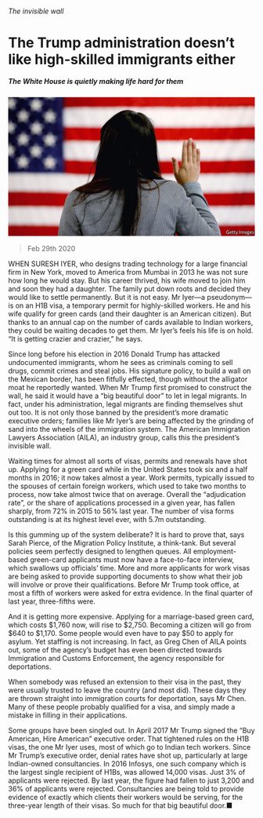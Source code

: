 ###### The invisible wall

# The Trump administration doesn’t like high-skilled immigrants either 

##### The White House is quietly making life hard for them 

![image](images/20200229_USP004_0.jpg) 

> Feb 29th 2020 

WHEN SURESH IYER, who designs trading technology for a large financial firm in New York, moved to America from Mumbai in 2013 he was not sure how long he would stay. But his career thrived, his wife moved to join him and soon they had a daughter. The family put down roots and decided they would like to settle permanently. But it is not easy. Mr Iyer—a pseudonym—is on an H1B visa, a temporary permit for highly-skilled workers. He and his wife qualify for green cards (and their daughter is an American citizen). But thanks to an annual cap on the number of cards available to Indian workers, they could be waiting decades to get them. Mr Iyer’s feels his life is on hold. “It is getting crazier and crazier,” he says.

Since long before his election in 2016 Donald Trump has attacked undocumented immigrants, whom he sees as criminals coming to sell drugs, commit crimes and steal jobs. His signature policy, to build a wall on the Mexican border, has been fitfully effected, though without the alligator moat he reportedly wanted. When Mr Trump first promised to construct the wall, he said it would have a “big beautiful door” to let in legal migrants. In fact, under his administration, legal migrants are finding themselves shut out too. It is not only those banned by the president’s more dramatic executive orders; families like Mr Iyer’s are being affected by the grinding of sand into the wheels of the immigration system. The American Immigration Lawyers Association (AILA), an industry group, calls this the president’s invisible wall.


Waiting times for almost all sorts of visas, permits and renewals have shot up. Applying for a green card while in the United States took six and a half months in 2016; it now takes almost a year. Work permits, typically issued to the spouses of certain foreign workers, which used to take two months to process, now take almost twice that on average. Overall the “adjudication rate”, or the share of applications processed in a given year, has fallen sharply, from 72% in 2015 to 56% last year. The number of visa forms outstanding is at its highest level ever, with 5.7m outstanding.

Is this gumming up of the system deliberate? It is hard to prove that, says Sarah Pierce, of the Migration Policy Institute, a think-tank. But several policies seem perfectly designed to lengthen queues. All employment-based green-card applicants must now have a face-to-face interview, which swallows up officials’ time. More and more applicants for work visas are being asked to provide supporting documents to show what their job will involve or prove their qualifications. Before Mr Trump took office, at most a fifth of workers were asked for extra evidence. In the final quarter of last year, three-fifths were.

And it is getting more expensive. Applying for a marriage-based green card, which costs $1,760 now, will rise to $2,750. Becoming a citizen will go from $640 to $1,170. Some people would even have to pay $50 to apply for asylum. Yet staffing is not increasing. In fact, as Greg Chen of AILA points out, some of the agency’s budget has even been directed towards Immigration and Customs Enforcement, the agency responsible for deportations.

When somebody was refused an extension to their visa in the past, they were usually trusted to leave the country (and most did). These days they are thrown straight into immigration courts for deportation, says Mr Chen. Many of these people probably qualified for a visa, and simply made a mistake in filling in their applications.

Some groups have been singled out. In April 2017 Mr Trump signed the “Buy American, Hire American” executive order. That tightened rules on the H1B visas, the one Mr Iyer uses, most of which go to Indian tech workers. Since Mr Trump’s executive order, denial rates have shot up, particularly at large Indian-owned consultancies. In 2016 Infosys, one such company which is the largest single recipient of H1Bs, was allowed 14,000 visas. Just 3% of applicants were rejected. By last year, the figure had fallen to just 3,200 and 36% of applicants were rejected. Consultancies are being told to provide evidence of exactly which clients their workers would be serving, for the three-year length of their visas. So much for that big beautiful door.■

